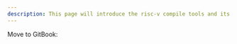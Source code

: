 ```yaml
---
description: This page will introduce the risc-v compile tools and its usage.
---
```


Move to GitBook:

